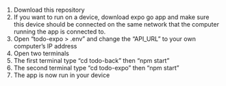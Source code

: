 1. Download this repository 
2. If you want to run on a device, download expo go app and make sure this device should be connected on the same network that the computer running the app is connected to.
3. Open “todo-expo > .env” and change the “API_URL” to your own computer’s IP address 
4. Open two terminals 
5. The first terminal type “cd todo-back” then “npm start”
6. The second terminal type “cd todo-expo” then “npm start”
7. ⁠The app is now run in your device
